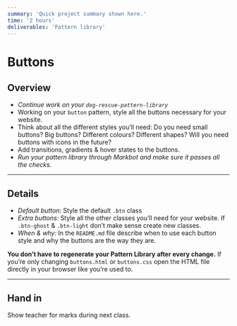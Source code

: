 ```yaml
---
summary: 'Quick project summary shown here.'
time: '2 hours'
deliverables: 'Pattern library'
---
```


# Buttons

## Overview

- *Continue work on your `dog-rescue-pattern-library`*
- Working on your `button` pattern, style all the buttons necessary for your website.
- Think about all the different styles you’ll need: Do you need small buttons? Big buttons? Different colours? Different shapes? Will you need buttons with icons in the future?
- Add transitions, gradients & hover states to the buttons.
- *Run your pattern library through Markbot and make sure it passes all the checks.*

---

## Details

- *Default button:* Style the default `.btn` class
- *Extra buttons:* Style all the other classes you’ll need for your website. If `.btn-ghost` & `.btn-light` don’t make sense create new classes.
- *When & why:* In the `README.md` file describe when to use each button style and why the buttons are the way they are.

**You don’t have to regenerate your Pattern Library after every change.** If you’re only changing `buttons.html` or `buttons.css` open the HTML file directly in your browser like you’re used to.

---

## Hand in

Show teacher for marks during next class.
